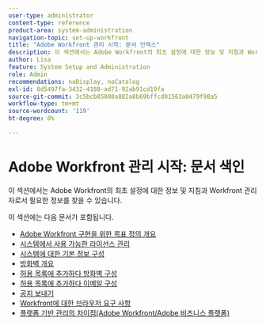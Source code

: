 ```yaml
---
user-type: administrator
content-type: reference
product-area: system-administration
navigation-topic: set-up-workfront
title: "Adobe Workfront 관리 시작: 문서 인덱스"
description: 이 섹션에서는 Adobe Workfront의 최초 설정에 대한 정보 및 지침과 Workfront 관리자로서 필요한 정보를 찾을 수 있습니다.
author: Lisa
feature: System Setup and Administration
role: Admin
recommendations: noDisplay, noCatalog
exl-id: 8d5497fa-3432-4188-ad71-92ab91cd19fa
source-git-commit: 3c5bcb85080a882a8b69bffcd01563a0479f98a5
workflow-type: tm+mt
source-wordcount: '119'
ht-degree: 0%

---
```


# Adobe Workfront 관리 시작: 문서 색인

이 섹션에서는 Adobe Workfront의 최초 설정에 대한 정보 및 지침과 Workfront 관리자로서 필요한 정보를 찾을 수 있습니다.

이 섹션에는 다음 문서가 포함됩니다.

* [Adobe Workfront 구현을 위한 목표 정의 개요](../../administration-and-setup/get-started-wf-administration/define-wf-goals-objectives.md)
* [시스템에서 사용 가능한 라이선스 관리](../../administration-and-setup/get-started-wf-administration/manage-available-licenses-in-your-system.md)
* [시스템에 대한 기본 정보 구성](../../administration-and-setup/get-started-wf-administration/configure-basic-info.md)
* [방화벽 개요](../../administration-and-setup/get-started-wf-administration/firewall-overview.md)
* [허용 목록에 추가하다 방화벽 구성](../../administration-and-setup/get-started-wf-administration/configure-your-firewall.md)
* [허용 목록에 추가하다 이메일 구성](../../administration-and-setup/get-started-wf-administration/configure-your-email-allowlist.md)
* [공지 보내기](../../administration-and-setup/get-started-wf-administration/view-send-announcements.md)
* [Workfront에 대한 브라우저 요구 사항](../../administration-and-setup/get-started-wf-administration/workfront-browser-requirements.md)
* [플랫폼 기반 관리의 차이점(Adobe Workfront/Adobe 비즈니스 플랫폼)](../../administration-and-setup/get-started-wf-administration/actions-in-admin-console.md)
